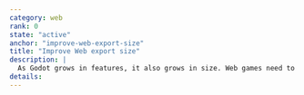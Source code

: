 ```yaml
---
category: web
rank: 0
state: "active"
anchor: "improve-web-export-size"
title: "Improve Web export size"
description: |
  As Godot grows in features, it also grows in size. Web games need to be as small as possible and the size of the engine is becoming a pain point for web games. We need to find ways to reduce the binary size as much as possible and provide tools to developers to easily cut features and reduce the size further.
details:
---
```

